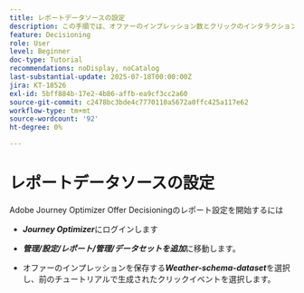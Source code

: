 ```yaml
---
title: レポートデータソースの設定
description: この手順では、オファーのインプレッション数とクリックのインタラクションに関するレポートを有効にするために、Adobe Experience Platformで必要なデータソースを設定します。 これらのイベントのキャプチャに使用するデータセットは、レポート機能をサポートする web 詳細フィールドグループを含むスキーマに基づいている必要があります。
feature: Decisioning
role: User
level: Beginner
doc-type: Tutorial
recommendations: noDisplay, noCatalog
last-substantial-update: 2025-07-18T00:00:00Z
jira: KT-18526
exl-id: 5bff884b-17e2-4b86-affb-ea9cf3cc2a60
source-git-commit: c2478bc3bde4c7770110a5672a0ffc425a117e62
workflow-type: tm+mt
source-wordcount: '92'
ht-degree: 0%

---
```


# レポートデータソースの設定

Adobe Journey Optimizer Offer Decisioningのレポート設定を開始するには

- _&#x200B;**Journey Optimizer**&#x200B;_ にログインします

- _&#x200B;**管理/設定/レポート/管理/データセットを追加**&#x200B;_ に移動します。
- オファーのインプレッションを保存する _&#x200B;**Weather-schema-dataset**&#x200B;_ を選択し、前のチュートリアルで生成されたクリックイベントを選択します。
